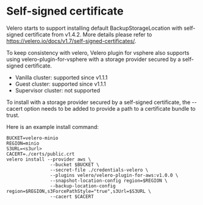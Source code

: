 # Self-signed certificate

Velero starts to support installing default BackupStorageLocation with self-signed certificate from v1.4.2. More details please refer to https://velero.io/docs/v1.7/self-signed-certificates/.

To keep consistency with velero, Velero plugin for vsphere also supports using velero-plugin-for-vsphere with a storage provider secured by a self-signed certificate.

* Vanilla cluster: supported since v1.1.1
* Guest cluster: supported since v1.1.1
* Supervisor cluster: not supported

To install with a storage provider secured by a self-signed certificate, the --cacert option needs to be added to provide a path to a certificate bundle to trust.

Here is an example install command:
```text
BUCKET=velero-minio
REGION=minio
S3URL=<s3url>
CACERT=./certs/public.crt
velero install --provider aws \
                --bucket $BUCKET \
                --secret-file ./credentials-velero \
                --plugins velero/velero-plugin-for-aws:v1.0.0 \
                --snapshot-location-config region=$REGION \
                --backup-location-config region=$REGION,s3ForcePathStyle="true",s3Url=$S3URL \
                --cacert $CACERT
```